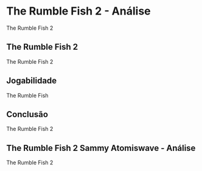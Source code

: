 ---
---

# The Rumble Fish 2 - Análise

The Rumble Fish 2

## The Rumble Fish 2

The Rumble Fish 2

## Jogabilidade

The Rumble Fish

## Conclusão

The Rumble Fish 2

## The Rumble Fish 2 Sammy Atomiswave - Análise

The Rumble Fish 2

